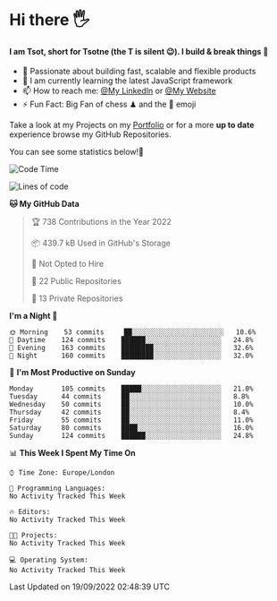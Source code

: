 # Hi there :raised_hand_with_fingers_splayed:
#### I am Tsot, short for Tsotne (the T is silent :wink:). I build & break things :space_invader:
- :telescope: Passionate about building fast, scalable and flexible products
- :seedling: I am currently learning the latest JavaScript framework 
- :mailbox: How to reach me: [@My LinkedIn](https://www.linkedin.com/in/tsotne-gvadzabia/) or [@My Website](https://tsotne.co.uk/contact)
- :zap: Fun Fact: Big Fan of chess ♟ and the 👾 emoji

Take a look at my Projects on my [Portfolio](https://tsotne.co.uk/) or for a more **up to date** experience browse my GitHub Repositories.

You can see some statistics below!:space_invader:
<!--START_SECTION:waka-->
![Code Time](http://img.shields.io/badge/Code%20Time-761%20hrs%202%20mins-blue)

![Lines of code](https://img.shields.io/badge/From%20Hello%20World%20I%27ve%20Written-625%20Thousand%20lines%20of%20code-blue)

**🐱 My GitHub Data** 

> 🏆 738 Contributions in the Year 2022
 > 
> 📦 439.7 kB Used in GitHub's Storage 
 > 
> 🚫 Not Opted to Hire
 > 
> 📜 22 Public Repositories 
 > 
> 🔑 13 Private Repositories  
 > 
**I'm a Night 🦉** 

```text
🌞 Morning    53 commits     ██░░░░░░░░░░░░░░░░░░░░░░░   10.6% 
🌆 Daytime    124 commits    ██████░░░░░░░░░░░░░░░░░░░   24.8% 
🌃 Evening    163 commits    ████████░░░░░░░░░░░░░░░░░   32.6% 
🌙 Night      160 commits    ████████░░░░░░░░░░░░░░░░░   32.0%

```
📅 **I'm Most Productive on Sunday** 

```text
Monday       105 commits    █████░░░░░░░░░░░░░░░░░░░░   21.0% 
Tuesday      44 commits     ██░░░░░░░░░░░░░░░░░░░░░░░   8.8% 
Wednesday    50 commits     ██░░░░░░░░░░░░░░░░░░░░░░░   10.0% 
Thursday     42 commits     ██░░░░░░░░░░░░░░░░░░░░░░░   8.4% 
Friday       55 commits     ██░░░░░░░░░░░░░░░░░░░░░░░   11.0% 
Saturday     80 commits     ████░░░░░░░░░░░░░░░░░░░░░   16.0% 
Sunday       124 commits    ██████░░░░░░░░░░░░░░░░░░░   24.8%

```


📊 **This Week I Spent My Time On** 

```text
⌚︎ Time Zone: Europe/London

💬 Programming Languages: 
No Activity Tracked This Week

🔥 Editors: 
No Activity Tracked This Week

🐱‍💻 Projects: 
No Activity Tracked This Week

💻 Operating System: 
No Activity Tracked This Week

```


 Last Updated on 19/09/2022 02:48:39 UTC
<!--END_SECTION:waka-->

